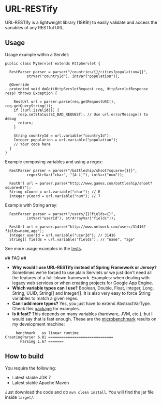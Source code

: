 # URL-RESTify #

URL-RESTify is a lightweight library (18KB!) to easily validate and access the variables of any RESTful URL.

## Usage ##

Usage example within a Servlet:

```
public class MyServlet extends HttpServlet {

  RestParser parser = parser("/countries/{}/cities?population={}",
          strVar("countryId"), intVar("population"));

  @Override
  protected void doGet(HttpServletRequest req, HttpServletResponse resp) throws Exception {

    RestUrl url = parser.parse(req.getRequestURI(), req.getQueryString());
    if (!url.isValid()) {
      resp.setStatus(SC_BAD_REQUEST); // Use url.errorMessage() to debug
      return;
    }

    String countryId = url.variable("countryId");
    Integer population = url.variable("population");
    // Your code here
  }
}
```

Example composing variables and using a regex:

```
  RestParser parser = parser("/battleship/shoot?square={}{}",
          regexStrVar("char", "[A-L]"), intVar("num"));

  RestUrl url = parser.parse("http://www.games.com/battleship/shoot?square=B7");
  String xCoord = url.variable("char"); // B
  Integer yCoord = url.variable("num"); // 7
```

Example with String array:

```
  RestParser parser = parser("/users/{}?fields={}",
          intVar("userId"), strArrayVar("fields"));

  RestUrl url = parser.parse("http://www.network.com/users/31416?fields=name,age");
  Integer userId = url.variable("userId"); // 31416
  String[] fields = url.variable("fields"); // "name", "age"
```

See more usage examples in the [tests](https://bitbucket.org/danisola/url-restify/src/cc23f639d8f3/src/test/java/com/danisola/urlrestify).

## FAQ ##

* **Why would I use URL-RESTify instead of Spring Framework or Jersey?** Sometimes we're forced to use plain Servlets or we just don't need all the features of a full-blown framework. Examples: when dealing with legacy web services or when creating projects for Google App Engine.
* **Which variable types can I use?** Boolean, Double, Float, Integer, Long, String, UUID, String[] and Integer[]. It is also very easy to force String variables to match a given regex.
* **Can I add more types?** Yes, you just have to extend AbstractVarType. Check this [package](https://bitbucket.org/danisola/url-restify/src/master/src/main/java/com/danisola/urlrestify/types) for examples.
* **Is it fast?** This depends on many variables (hardware, JVM, etc.), but I would say that is fast enough. These are the [microbenchmark](https://bitbucket.org/danisola/url-restify/src/master/src/test/java/com/danisola/urlrestify/UrlRestifyBenchmark.java) results on my development machine:

```
     benchmark   us linear runtime
CreatingParser 6.81 ==============================
       Parsing 1.67 =======
```


## How to build ##

You require the following:

* Latest stable  JDK 7
* Latest stable Apache Maven

Just download the code and do `mvn clean install`. You will find the jar file inside `target/`.
